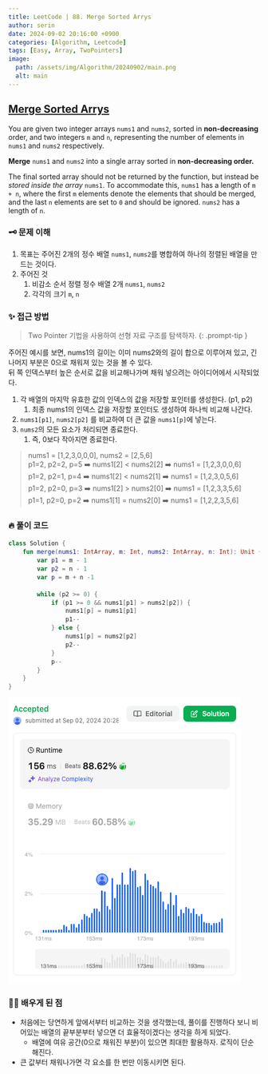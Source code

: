 ```yaml
---
title: LeetCode | 88. Merge Sorted Arrys
author: serin
date: 2024-09-02 20:16:00 +0900
categories: [Algorithm, Leetcode]
tags: [Easy, Array, TwoPointers]
image:
  path: /assets/img/Algorithm/20240902/main.png
  alt: main
---
```


## [Merge Sorted Arrys](https://leetcode.com/problems/merge-sorted-array/description)

You are given two integer arrays `nums1` and `nums2`, sorted in **non-decreasing** order, and two integers `m` and `n`, representing the number of elements in `nums1` and `nums2` respectively.

**Merge** `nums1` and `nums2` into a single array sorted in **non-decreasing order.**

The final sorted array should not be returned by the function, but instead be *stored inside the array* `nums1`. To accommodate this, `nums1` has a length of `m + n`, where the first `m` elements denote the elements that should be merged, and the last `n` elements are set to `0` and should be ignored. `nums2` has a length of `n`.


### 🗝️ 문제 이해
1. 목표는 주어진 2개의 정수 배열 `nums1`, `nums2`를 병합하여 하나의 정렬된 배열을 만드는 것이다.
2. 주어진 것
   1. 비감소 순서 정렬 정수 배열 2개 `nums1`, `nums2`
   2. 각각의 크기 `m`, `n`

### ✨ 접근 방법

> Two Pointer 기법을 사용하여 선형 자료 구조를 탐색하자.
> {: .prompt-tip }

주어진 예시를 보면, nums1의 길이는 이미 nums2와의 길이 합으로 이루어져 있고, 긴 나머지 부분은 0으로 채워져 있는 것을 볼 수 있다.  
뒤 쪽 인덱스부터 높은 순서로 값을 비교해나가며 채워 넣으려는 아이디어에서 시작되었다.

1. 각 배열의 마지막 유효한 값의 인덱스의 값을 저장할 포인터를 생성한다. (p1, p2)
   1. 최종 nums1의 인덱스 값을 저장할 포인터도 생성하여 하나씩 비교해 나간다.
2. `nums1[p1]`, `nums2[p2]` 를 비교하여 더 큰 값을 `nums1[p]`에 넣는다.
3. `nums2`의 모든 요소가 처리되면 종료한다.
   1. 즉, 0보다 작아지면 종료한다.

> nums1 = [1,2,3,0,0,0], nums2 = [2,5,6]  
>   p1=2, p2=2, p=5 ➡️ nums1[2] < nums2[2] ➡️ nums1 = [1,2,3,0,0,6]  
>   p1=2, p2=1, p=4 ➡️ nums1[2] < nums2[1] ➡️ nums1 = [1,2,3,0,5,6]  
>   p1=2, p2=0, p=3 ➡️ nums1[2] > nums2[0] ➡️ nums1 = [1,2,3,3,5,6]  
>   p1=1, p2=0, p=2 ➡️ nums1[1] = nums2[0] ➡️ nums1 = [1,2,2,3,5,6]  

### 🔥 풀이 코드

```kotlin
class Solution {
    fun merge(nums1: IntArray, m: Int, nums2: IntArray, n: Int): Unit {
        var p1 = m - 1
        var p2 = n - 1
        var p = m + n -1

        while (p2 >= 0) {
            if (p1 >= 0 && nums1[p1] > nums2[p2]) {
                nums1[p] = nums1[p1]
                p1--
            } else {
                nums1[p] = nums2[p2]
                p2--
            }
            p--
        }
    }
}
```

![result](/assets/img/Algorithm/20240902/result.png)

### 🙆‍♀️ 배우게 된 점

- 처음에는 당연하게 앞에서부터 비교하는 것을 생각했는데, 풀이를 진행하다 보니 비어있는 배열의 끝부분부터 넣으면 더 효율적이겠다는 생각을 하게 되었다.
  - 배열에 여유 공간(0으로 채워진 부분)이 있으면 최대한 활용하자. 로직이 단순해진다.
- 큰 값부터 채워나가면 각 요소를 한 번만 이동시키면 된다.
